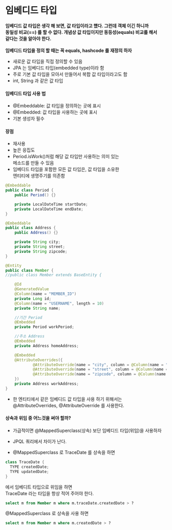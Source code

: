 # 임베디드 타입

**임베디드 값 타입은 생각 해 보면, 값 타입이라고 헀다. 그런데 객체 이긴 하니까<br>
 동일성 비교(==) 를 할 수 없다. 개념상 값 타입이지만 동등성(equals) 비교를 해서<br>
 같다는 것을 알아야 한다.**<br><br>
**임베디드 타입을 정의 할 때는 꼭 equals, hashcode 를 재정의 하자**
- 새로운 값 타입을 직접 정의할 수 있음
- JPA 는 임베디드 타입(embedded type)이라 함
- 주로 기본 값 타입을 모아서 만들어서 복합 값 타입이라고도 함
- int, String 과 같은 값 타입

#### 임베디드 타입 사용 법
- @Embeddable: 값 타입을 정의하는 곳에 표시
- @Embedded: 값 타입을 사용하는 곳에 표시
- 기본 생성자 필수

#### 장점
- 재사용
- 높은 응집도
- Period.isWork()처럼 해당 값 타입만 사용하는 의미 있는<br>
  메소드를 만들 수 있음
- 임베디드 타입을 포함한 모든 값 타입은, 값 타입을 소유한<br>
  엔티티에 생명주기를 의존함
  
```java
@Embeddable
public class Period {
    public Period() {}

    private LocalDateTime startDate;
    private LocalDateTime endDate;
}
```

```java
@Embeddable
public class Address {
    public Address() {}

    private String city;
    private String street;
    private String zipcode;
}
```

```java
@Entity
public class Member {
//public class Member extends BaseEntity {

    @Id
    @GeneratedValue
    @Column(name = "MEMBER_ID")
    private Long id;
    @Column(name = "USERNAME", length = 10)
    private String name;

    //기간 Period
    @Embedded
    private Period workPeriod;

    //주소 Address
    @Embedded
    private Address homeAddress;

    @Embedded
    @AttributeOverrides({
            @AttributeOverride(name = "city", column = @Column(name = "WORK_CITY")),
            @AttributeOverride(name = "street", column = @Column(name = "WORK_STREET")),
            @AttributeOverride(name = "zipcode", column = @Column(name = "WORK_ZIPCODE"))
    })
    private Address workAddress;
}
```
- 한 엔티티에서 같은 임베디드 값 타입을 사용 하기 위해서는 <br>
  @AttributeOverrides, @AttributeOverride 를 사용한다.

#### 상속과 위임 중 어느것을 써야 할까?
- 가급적이면 @MappedSuperclass(상속) 보단 임베디드 타입(위임)을 사용하자

- JPQL 쿼리에서 차이가 난다.
- @MappedSuperclass 로 TraceDate 를 상속을 하면
```java
class TraceDate {
  TYPE createdDate;
  TYPE updatedDate;
}
```
에서 임베디트 타입으로 위임을 하면 <br>
TraceDate 라는 타입을 항상 적어 주어야 한다.
```sql
select m from Member m where m.traceDate.createdDate > ?
``` 
@MappedSuperclass 로 상속을 사용 하면
```sql
select m from Member m where m.createdDate > ?
```
